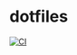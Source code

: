# dotfiles
[![CI](https://github.com/Nishikoh/dotfiles/actions/workflows/setup.yml/badge.svg?branch=master)](https://github.com/Nishikoh/dotfiles/actions/workflows/setup.yml)
